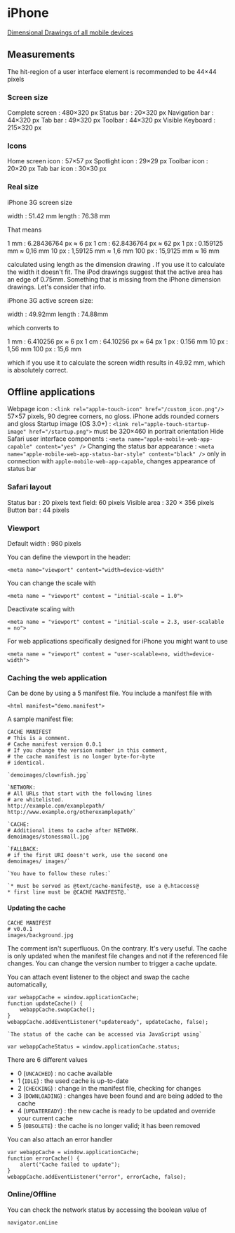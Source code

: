 # iPhone #

[Dimensional Drawings of all mobile devices](https://developer.apple.com/resources/cases/)

## Measurements ##

The hit-region of a user interface element is recommended to be 44×44 pixels

### Screen size ###

Complete screen
:	480×320 px
Status bar
:	20×320 px
Navigation bar
:	44×320 px
Tab bar
:	49×320 px
Toolbar
:	44×320 px
Visible Keyboard
:	215×320 px

### Icons ###

Home screen icon
:	57×57 px
Spotlight icon
:	29×29 px
Toolbar icon
:	20×20 px
Tab bar icon
:	30×30 px

### Real size ###

iPhone 3G screen size

width
:	51.42 mm
length
:	76.38 mm

That means

1 mm
:	6.28436764 px ≈ 6 px
1 cm
:	62.8436764 px ≈ 62 px
1 px
:	0.159125 mm ≈ 0,16 mm
10 px
:	1,59125 mm ≈ 1,6 mm
100 px
:	15,9125 mm ≈ 16 mm

calculated using length as the dimension drawing . If you use it to calculate the width it doesn't fit. The iPod drawings suggest that the active area has an edge of 0.75mm. Something that is missing from the iPhone dimension drawings. Let's consider that info.

iPhone 3G active screen size:

width
:	49.92mm
length
:	74.88mm

which converts to

1 mm
:	6.410256 px ≈ 6 px
1 cm
:	64.10256 px ≈ 64 px
1 px
:	0.156 mm
10 px
:	1,56 mm
100 px
:	15,6 mm

which if you use it to calculate the screen width results in 49.92 mm,
which is absolutely correct.

## Offline applications ##

Webpage icon
:	`<link rel="apple-touch-icon" href="/custom_icon.png"/>` 57×57 pixels, 90 degree corners, no gloss. iPhone adds rounded corners and gloss
Startup image (OS 3.0+)
:	`<link rel="apple-touch-startup-image" href="/startup.png">` must be 320×460 in portrait orientation
Hide Safari user interface components
:	`<meta name="apple-mobile-web-app-capable" content="yes" />`
Changing the status bar appearance
:	`<meta name="apple-mobile-web-app-status-bar-style" content="black" />` only in connection with `apple-mobile-web-app-capable`, changes appearance of status bar

### Safari layout ###

Status bar
:	20 pixels
text field: 60 pixels
Visible area
:	320 × 356 pixels
Button bar
:	44 pixels

### Viewport ###

Default width
:	980 pixels


You can define the viewport in the header:

    <meta name="viewport" content="width=device-width"

You can change the scale with

    <meta name = "viewport" content = "initial-scale = 1.0">

Deactivate scaling with

    <meta name = "viewport" content = "initial-scale = 2.3, user-scalable = no">

For web applications specifically designed for iPhone you might want to use

    <meta name = "viewport" content = "user-scalable=no, width=device-width">

### Caching the web application ###

Can be done by using a 5 manifest file. You include a manifest file with

    <html manifest="demo.manifest">

A sample manifest file:

    CACHE MANIFEST
    # This is a comment.
    # Cache manifest version 0.0.1
    # If you change the version number in this comment,
    # the cache manifest is no longer byte-for-byte
    # identical.
     
    `demoimages/clownfish.jpg`
     
    `NETWORK:
    # All URLs that start with the following lines
    # are whitelisted.
    http://example.com/examplepath/
    http://www.example.org/otherexamplepath/`
     
    `CACHE:
    # Additional items to cache after NETWORK.
    demoimages/stonessmall.jpg`
     
    `FALLBACK:
    # if the first URI doesn't work, use the second one
    demoimages/ images/`

    `You have to follow these rules:`

    `* must be served as @text/cache-manifest@, use a @.htaccess@
    * first line must be @CACHE MANIFEST@.`

#### Updating the cache ####

    CACHE MANIFEST
    # v0.0.1
    images/background.jpg

The comment isn't superfluous. On the contrary. It's very useful. The cache is only updated when the manifest file changes and
not if the referenced file changes. You can change the version number to trigger a cache update.

You can attach event listener to the object and swap the cache automatically,

    var webappCache = window.applicationCache;
    function updateCache() {
    	webappCache.swapCache();
    }
    webappCache.addEventListener("updateready", updateCache, false);

    `The status of the cache can be accessed via JavaScript using`

    var webappCacheStatus = window.applicationCache.status;

There are 6 different values

*   0 (`UNCACHED`) : no cache available
*   1 (`IDLE`) : the used cache is up-to-date
*   2 (`CHECKING`) : change in the manifest file, checking for changes
*   3 (`DOWNLOADING`) : changes have been found and are being added to the cache
*   4 (`UPDATEREADY`) : the new cache is ready to be updated and override your current cache
*   5 (`OBSOLETE`) : the cache is no longer valid; it has been removed

You can also attach an error handler

    var webappCache = window.applicationCache;
    function errorCache() {
    	alert("Cache failed to update");
    }
    webappCache.addEventListener("error", errorCache, false);

### Online/Offline ###

You can check the network status by accessing the boolean value of

    navigator.onLine
